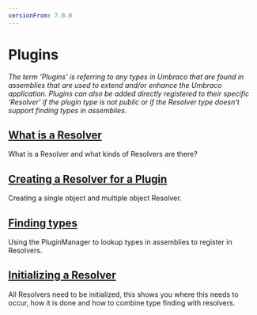 ```yaml
---
versionFrom: 7.0.0
---
```


# Plugins

_The term 'Plugins' is referring to any types in Umbraco that are found in assemblies that are used to extend and/or enhance the Umbraco application. Plugins can also be added directly registered to their specific 'Resolver' if the plugin type is not public or if the Resolver type doesn't support finding types in assemblies._

## [What is a Resolver](resolvers.md)

What is a Resolver and what kinds of Resolvers are there?

## [Creating a Resolver for a Plugin](creating-resolvers.md)

Creating a single object and multiple object Resolver.

## [Finding types](finding-types.md)

Using the PluginManager to lookup types in assemblies to register in Resolvers.

## [Initializing a Resolver](initializing-resolvers.md)

All Resolvers need to be initialized, this shows you where this needs to occur, how it is done and how to combine type finding with resolvers.
